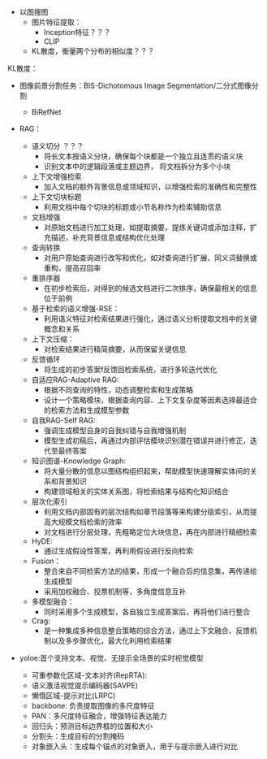 * 以图搜图
    - 图片特征提取：
        - Inception特征？？？
        - CLIP
    - KL散度，衡量两个分布的相似度？？？

KL散度：

* 图像前景分割任务：BIS-Dichotomous Image Segmentation/二分式图像分割
    - BiRefNet
    
* RAG：
    - 语义切分 ？？？
        - 将长文本按语义分块，确保每个块都是一个独立且连贯的语义块
        - 识别文本中的逻辑段落或主题边界， 将文档拆分为多个小块
    - 上下文增强检索
        - 加入文档的额外背景信息或领域知识，以增强检索的准确性和完整性
    - 上下文切块标题
        - 利用文档中每个切块的标题或小节名称作为检索辅助信息
    - 文档增强
        - 对原始文档进行加工处理，如提取摘要，提炼关键词或添加注释，扩充描述，补充背景信息或结构优化处理
    - 查询转换
        - 对用户原始查询进行改写和优化，如对查询进行扩展、同义词替换或重构，提高召回率
    - 重排序器
        - 在初步检索后，对得到的候选文档进行二次排序，确保最相关的信息位于前例
    - 基于检索的语义增强-RSE：
        - 利用语义特征对检索结果进行强化，通过语义分析提取文档中的关键概念和关系
    - 上下文压缩：
        - 对检索结果进行精简摘要，从而保留关键信息
    - 反馈循环
        - 将生成的初步答案f反馈回检索系统，进行多轮迭代优化
    - 自适应RAG-Adaptive RAG:
        - 根据不同查询的特性，动态调整检索和生成策略
        - 设计一个策略模块，根据查询内容、上下文复杂度等因素选择最适合的检索方法和生成模型参数
    - 自我RAG-Self RAG:
        - 强调生成模型自身的自我纠错与自我增强机制
        - 模型生成初稿后，再通过内部评估模块识别潜在错误并进行修正，迭代至最终答案
    - 知识图谱-Knowledge Graph:
        - 将大量分散的信息以图结构组织起来，帮助模型快速理解实体间的关系和背景知识
        - 构建领域相关的实体关系图，将检索结果与结构化知识结合
    - 层次化索引
        - 利用文档内部固有的层次结构如章节段落等来构建分级索引，从而提高大规模文档检索的效率
        - 对文档进行分层处理，先粗略定位大块信息，再在内部进行精细检索
    - HyDE:
        - 通过生成假设性答案，再利用假设进行反向检索
    - Fusion：
        - 整合来自不同检索方法的结果，形成一个融合后的信息集，再传递给生成模型
        - 采用加权融合、投票机制等，多角度信息互补
    - 多模型融合：
        - 同时采用多个生成模型，各自独立生成答案后，再将他们进行整合
    - Crag:
        - 是一种集成多种信息整合策略的综合方法，通过上下文融合、反馈机制以及多步骤优化，最大化利用检索结果

* yoloe:首个支持文本、视觉、无提示全场景的实时视觉模型
    - 可重参数化区域-文本对齐(RepRTA):
    - 语义激活视觉提示编码器(SAVPE)
    - 懒惰区域-提示对比(LRPC)
    - backbone: 负责提取图像的多尺度特征
    - PAN：多尺度特征融合，增强特征表达能力
    - 回归头：预测目标边界框的位置和大小
    - 分割头：生成目标的分割掩码
    - 对象嵌入头：生成每个锚点的对象嵌入，用于与提示嵌入进行对比



